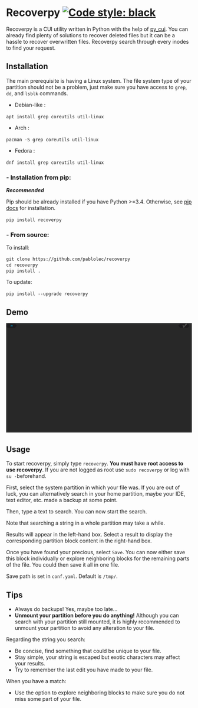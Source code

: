 # Recoverpy [![Code style: black](https://img.shields.io/badge/code%20style-black-000000.svg)](https://github.com/psf/black)

Recoverpy is a CUI utility written in Python with the help of [py_cui](https://github.com/jwlodek/py_cui "py_cui"). You can already find plenty of solutions to recover deleted files but it can be a hassle to recover overwritten files. Recoverpy search through every inodes to find your request.

## Installation

The main prerequisite is having a Linux system. The file system type of your partition should not be a problem, just make sure you have access to `grep`, `dd`, and `lsblk` commands.

- Debian-like :

`apt install grep coreutils util-linux`

- Arch :

`pacman -S grep coreutils util-linux`

- Fedora :

`dnf install grep coreutils util-linux`

### - Installation from pip:

**_Recommended_**

Pip should be already installed if you have Python >=3.4. Otherwise, see [pip docs](https://pip.pypa.io/en/stable/installing/ "pip docs") for installation.

`pip install recoverpy`

### - From source:

To install:

```
git clone https://github.com/pablolec/recoverpy
cd recoverpy
pip install .
```

To update:

`pip install --upgrade recoverpy`

## Demo

<p align="center">
    <img src="docs/assets/demo.gif">
</p>

## Usage

To start recoverpy, simply type `recoverpy`.
**You must have root access to use recoverpy**. If you are not logged as root use `sudo recoverpy` or log with `su -`beforehand.

First, select the system partition in which your file was. If you are out of luck, you can alternatively search in your home partition, maybe your IDE, text editor, etc. made a backup at some point.

Then, type a text to search. You can now start the search.

Note that searching a string in a whole partition may take a while.

Results will appear in the left-hand box. Select a result to display the corresponding partition block content in the right-hand box.

Once you have found your precious, select `Save`.
You can now either save this block individually or explore neighboring blocks for the remaining parts of the file. You could then save it all in one file.

Save path is set in `conf.yaml`. Default is `/tmp/`.

## Tips

- Always do backups! Yes, maybe too late...
- **Unmount your partition before you do anything!** Although you can search with your partition still mounted, it is highly recommended to unmount your partition to avoid any alteration to your file.

Regarding the string you search:

- Be concise, find something that could be unique to your file.
- Stay simple, your string is escaped but exotic characters may affect your results.
- Try to remember the last edit you have made to your file.

When you have a match:

- Use the option to explore neighboring blocks to make sure you do not miss some part of your file.

